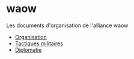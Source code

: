 # waow

Les documents d'organisation de l'alliance waow

- [Organisation](./ORGANISATION.md)
- [Tactiques militaires](./TACTIQUES.md)
- [Diplomatie](./DIPLOMATIE.md)

